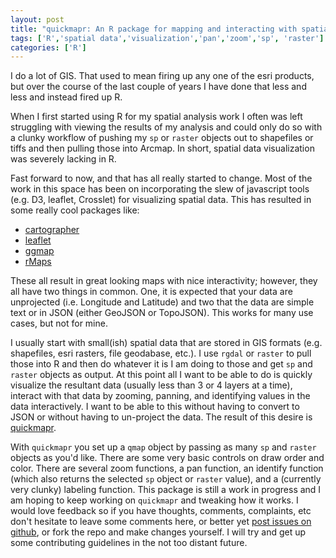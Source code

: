 ```yaml
---
layout: post
title: "quickmapr: An R package for mapping and interacting with spatial data"
tags: ['R','spatial data','visualization','pan','zoom','sp', 'raster']
categories: ['R']
---
```


I do a lot of GIS.  That used to mean firing up any one of the esri products, but over the course of the last couple of years I have done that less and less and instead fired up R.  

When I first started using R for my spatial analysis work I often was left struggling with viewing the results of my analysis and could only do so with a clunky workflow of pushing my `sp` or `raster` objects out to shapefiles or tiffs and then pulling those into Arcmap.  In short, spatial data visualization was severely lacking in R.

Fast forward to now, and that has all really started to change.  Most of the work in this space has been on incorporating the slew of javascript tools (e.g. D3, leaflet, Crosslet) for visualizing spatial data.  This has resulted in some really cool packages like:

- [cartographer](https://github.com/ropensci/cartographer)
- [leaflet](http://rstudio.github.io/leaflet/)
- [ggmap](http://journal.r-project.org/archive/2013-1/kahle-wickham.pdf)
- [rMaps](http://rmaps.github.io/)

These all result in great looking maps with nice interactivity; however, they all have two things in common.  One, it is expected that your data are unprojected (i.e. Longitude and Latitude) and two that the data are simple text or in JSON (either GeoJSON or TopoJSON).  This works for many use cases, but not for mine.  

I usually start with small(ish) spatial data that are stored in GIS formats (e.g. shapefiles, esri rasters, file geodabase, etc.).  I use `rgdal` or `raster` to pull those into R and then do whatever it is I am doing to those and get `sp` and `raster` objects as output.  At this point all I want to be able to do is quickly visualize the resultant data (usually less than 3 or 4 layers at a time), interact with that data by zooming, panning, and identifying values in the data interactively.  I want to be able to this without having to convert to JSON or without having to un-project the data.  The result of this desire is [quickmapr](https://github.com/jhollist/quickmapr).  

With `quickmapr` you set up a `qmap` object by passing as many `sp` and `raster` objects as you'd like.  There are some very basic controls on draw order and color.  There are several zoom functions, a pan function, an identify function (which also returns the selected `sp` object or `raster` value), and a (currently very clunky) labeling function.  This package is still a work in progress and I am hoping to keep working on `quickmapr` and tweaking how it works. I would love feedback so if you have thoughts, comments, complaints, etc don't hesitate to leave some comments here, or better yet [post issues on github](https://github.com/jhollist/quickmapr/issues), or fork the repo and make changes yourself.  I will try and get up some contributing guidelines in the not too distant future.  